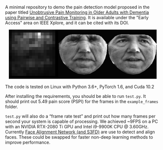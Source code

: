 A minimal repository to demo the pain detection model proposed in the paper titled [Unobtrusive Pain Monitoring in Older Adults with Dementia
using Pairwise and Contrastive Training](https://ieeexplore.ieee.org/document/9298886). It is available under the "Early Access" area on IEEE Xplore, and it can be cited with its DOI.

<p align="center"><img src="docs/images/saliency-S64-wint-contrastive.png" /></p>

The code is tested on Linux with Python 3.6+, PyTorch 1.6, and Cuda 10.2

After installing the requirements, you should be able to run `test.py`.
It should print out 5.49 pain score (PSPI) for the frames in the `example_frames` folder.

`test.py` will also do a “frame rate test” and print out how many frames per second your system is capable of processing.
We achieved ~9FPS on a PC with an NVIDIA RTX-2080 Ti GPU and Intel i9-9900K CPU @ 3.60GHz.
Currently [Face Alignment Network (and S3FD)](https://github.com/1adrianb/face-alignment) are use to detect and align faces.
These could be swapped for faster non-deep learning methods to improve performance.




